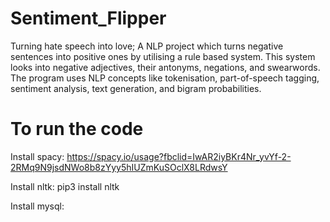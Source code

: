 # Sentiment_Flipper
Turning hate speech into love; A NLP project which turns negative sentences into positive ones by utilising a rule based system. This system looks into negative adjectives, their antonyms, negations, and swearwords. The program uses NLP concepts like tokenisation, part-of-speech tagging, sentiment analysis, text generation, and bigram probabilities. 


# To run the code

Install spacy:
https://spacy.io/usage?fbclid=IwAR2iyBKr4Nr_yvYf-2-2RMq9N9jsdNWo8b8zYyy5hIUZmKuSOclX8LRdwsY

Install nltk:
pip3 install nltk

Install mysql:

